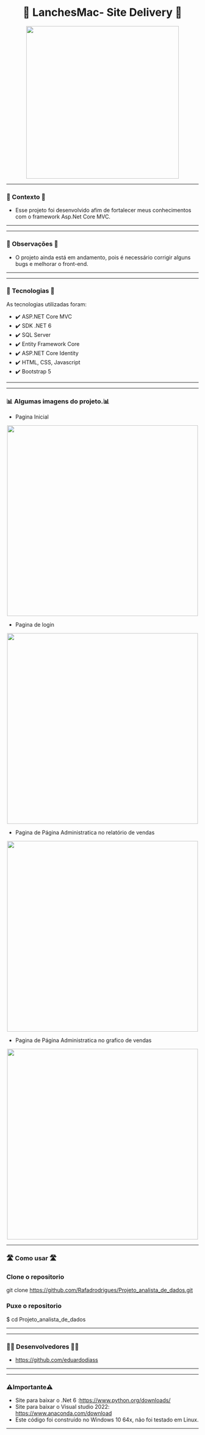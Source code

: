 <h1 align="center">🍔 LanchesMac- Site Delivery 🥪</h1>

<div align="center">
<img src="https://github.com/Rafadrodrigues/Projeto_analista_de_dados/assets/104935995/606f7d72-d208-4c12-9a0b-df77108287ec"/ width="400px">
</div>


 -------
### 🎯 Contexto 🎯
* Esse projeto foi desenvolvido afim de fortalecer meus conhecimentos com o framework Asp.Net Core MVC. 
--------

-------
### 📍 Observações 📍
 * O projeto ainda está em andamento, pois é necessário corrigir alguns bugs e melhorar o front-end.
--------

-------
 ### 🚀 Tecnologias 🚀
As tecnologias utilizadas foram:
* ✔️ ASP.NET Core MVC
* ✔️ SDK .NET 6
* ✔️ SQL Server
* ✔️ Entity Framework Core
* ✔️ ASP.NET Core Identity 
* ✔️ HTML, CSS, Javascript
* ✔️ Bootstrap 5  
--------
-------
 ### 📊 Algumas imagens do projeto.📊
* Pagina Inicial
<div align="center">
<img src="https://github.com/Rafadrodrigues/Projeto_analista_de_dados/assets/104935995/ebb0040a-35a7-41b9-92bd-53b6376d1484"/ width="500px">
</div>

* Pagina de login
<div align="center">
<img src="https://github.com/Rafadrodrigues/Projeto_analista_de_dados/assets/104935995/04acd7b2-24c5-41b5-8717-d83aa79ea659"/ width="500px">
</div>

* Pagina de Página Administratica no relatório de vendas
<div align="center">
<img src="https://github.com/Rafadrodrigues/Projeto_analista_de_dados/assets/104935995/b585fba2-c64d-4e3c-a9df-069db53b60bb"/ width="500px">
</div>

* Pagina de Página Administratica no grafico de vendas
<div align="center">
<img src="https://github.com/Rafadrodrigues/Projeto_analista_de_dados/assets/104935995/b585fba2-c64d-4e3c-a9df-069db53b60bb"/ width="500px">
</div>


-------
 ### 🛣 Como usar 🛣
 ### Clone o repositorio
git clone https://github.com/Rafadrodrigues/Projeto_analista_de_dados.git

 ### Puxe o repositorio 
$ cd Projeto_analista_de_dados

--------

-------
 ### 👨‍💻 Desenvolvedores 👨‍💻
* <a>https://github.com/eduardodiass</a>
--------
 -------
 ### ⚠️Importante⚠️
* Site para baixar o .Net 6 :https://www.python.org/downloads/
* Site para baixar o Visual studio 2022: https://www.anaconda.com/download
* Este código foi construído no Windows 10 64x, não foi testado em Linux.
--------


